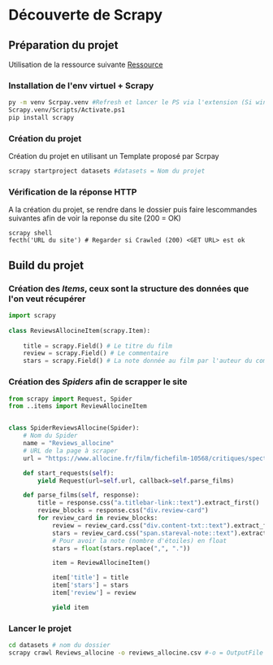 # Découverte de Scrapy

## Préparation du projet

Utilisation de la ressource suivante [Ressource](https://ledatascientist.com/creer-un-jeu-de-donnees-avec-scrapy/)

### Installation de l'env virtuel + Scrapy

```bash
py -m venv Scrpay.venv #Refresh et lancer le PS via l'extension (Si windows bloque : ouvrir PS en admin -> set-executionpolicy unrestricted)
Scrapy.venv/Scripts/Activate.ps1
pip install scrapy
```

### Création du projet

Création du projet en utilisant un Template proposé par Scrpay

```bash
scrapy startproject datasets #datasets = Nom du projet
```

### Vérification de la réponse HTTP

A la création du projet, se rendre dans le dossier puis faire lescommandes suivantes afin de voir la reponse du site (200 = OK)

```shell
scrapy shell
fecth('URL du site') # Regarder si Crawled (200) <GET URL> est ok
```

## Build du projet

### Création des *Items*, ceux sont la structure des données que l'on veut récupérer

```python
import scrapy
 
class ReviewsAllocineItem(scrapy.Item):
     
    title = scrapy.Field() # Le titre du film
    review = scrapy.Field() # Le commentaire
    stars = scrapy.Field() # La note donnée au film par l'auteur du commentaire
```

### Création des *Spiders* afin de scrapper le site

```python
from scrapy import Request, Spider
from ..items import ReviewAllocineItem


class SpiderReviewsAllocine(Spider):
    # Nom du Spider
    name = "Reviews_allocine"
    # URL de la page à scraper
    url = "https://www.allocine.fr/film/fichefilm-10568/critiques/spectateurs/"

    def start_requests(self):
        yield Request(url=self.url, callback=self.parse_films)

    def parse_films(self, response):
        title = response.css("a.titlebar-link::text").extract_first()
        review_blocks = response.css("div.review-card")
        for review_card in review_blocks:
            review = review_card.css("div.content-txt::text").extract_first()
            stars = review_card.css("span.stareval-note::text").extract_first()
            # Pour avoir la note (nombre d'étoiles) en float
            stars = float(stars.replace(",", "."))

            item = ReviewAllocineItem()

            item['title'] = title
            item['stars'] = stars
            item['review'] = review

            yield item
```

### Lancer le projet

```bash
cd datasets # nom du dossier
scrapy crawl Reviews_allocine -o reviews_allocine.csv #-o = OutputFile
```
